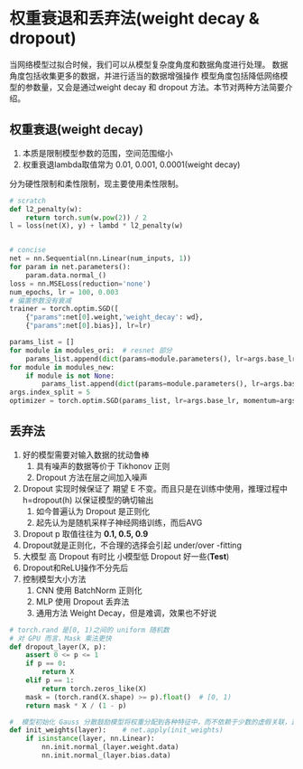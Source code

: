 # 权重衰退和丢弃法(weight decay & dropout)

当网络模型过拟合时候，我们可以从模型复杂度角度和数据角度进行处理。
数据角度包括收集更多的数据，并进行适当的数据增强操作
模型角度包括降低网络模型的参数量，又会是通过weight decay 和 dropout 方法。本节对两种方法简要介绍。

## 权重衰退(weight decay)

1. 本质是限制模型参数的范围，空间范围缩小
2. 权重衰退lambda取值常为 0.01, 0.001, 0.0001(weight decay)

分为硬性限制和柔性限制，现主要使用柔性限制。

```python
# scratch
def l2_penalty(w):
    return torch.sum(w.pow(2)) / 2
l = loss(net(X), y) + lambd * l2_penalty(w)


# concise
net = nn.Sequential(nn.Linear(num_inputs, 1))
for param in net.parameters():
    param.data.normal_()
loss = nn.MSELoss(reduction='none')
num_epochs, lr = 100, 0.003
# 偏置参数没有衰减
trainer = torch.optim.SGD([
    {"params":net[0].weight,'weight_decay': wd},
    {"params":net[0].bias}], lr=lr)

params_list = []
for module in modules_ori:  # resnet 部分
    params_list.append(dict(params=module.parameters(), lr=args.base_lr))
for module in modules_new:
    if module is not None:
        params_list.append(dict(params=module.parameters(), lr=args.base_lr * 10))
args.index_split = 5
optimizer = torch.optim.SGD(params_list, lr=args.base_lr, momentum=args.momentum, weight_decay=args.weight_decay)
```

## 丢弃法

1. 好的模型需要对输入数据的扰动鲁棒
   1. 具有噪声的数据等价于 Tikhonov 正则
   2. Dropout 方法在层之间加入噪声
2. Dropout 实现时候保证了 期望 E 不变。而且只是在训练中使用，推理过程中 h=dropout(h) 以保证模型的确切输出
   1. 如今普遍认为 Dropout 是正则化
   2. 起先认为是随机采样子神经网络训练，而后AVG
3. Dropout p 取值往往为 **0.1, 0.5, 0.9**
4. Dropout就是正则化，不合理的选择会引起 under/over -fitting
5. 大模型 高 Dropout 有时比 小模型低 Dropout 好一些(**Test**)
6. Dropout和ReLU操作不分先后
7. 控制模型大小方法
   1. CNN 使用 BatchNorm 正则化
   2. MLP 使用 Dropout 丢弃法
   3. 通用方法 Weight Decay，但是难调，效果也不好说


```python
# torch.rand 是[0, 1)之间的 uniform 随机数
# 对 GPU 而言，Mask 乘法更快
def dropout_layer(X, p):
    assert 0 <= p <= 1
    if p == 0:
        return X
    elif p == 1:
        return torch.zeros_like(X)
    mask = (torch.rand(X.shape) >= p).float()  # [0, 1)
    return mask * X / (1 - p)

#  模型初始化 Gauss 分散鼓励模型将权重分配到各种特征中，而不依赖于少数的虚假关联，这个 Dropout 出发点类似
def init_weights(layer):    # net.apply(init_weights)
    if isinstance(layer, nn.Linear):
        nn.init.normal_(layer.weight.data)
        nn.init.normal_(layer.bias.data)
```
